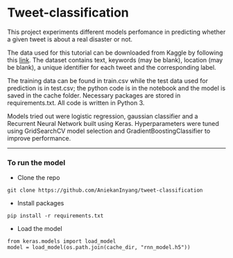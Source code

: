 # Tweet-classification

This project experiments different models perfomance in predicting whether a given tweet is about a real disaster or not. 

The data used for this tutorial can be downloaded from Kaggle by following this [link](https://www.kaggle.com/c/nlp-getting-started/data).
The dataset contains text, keywords (may be blank), location (may be blank), a unique identifier for each tweet and the corresponding label.

The training data can be found in train.csv while the test data used for prediction is in test.csv; the python code is in the notebook and the model is saved in the cache folder. Necessary packages are stored in requirements.txt. All code is written in Python 3.

Models tried out were logistic regression, gaussian classifier and a Recurrent Neural Network built using Keras.
Hyperparameters were tuned using GridSearchCV model selection and GradientBoostingClassifier to improve performance.

---

### To run the model
- Clone the repo

```
git clone https://github.com/AniekanInyang/tweet-classification
```


- Install packages

```
pip install -r requirements.txt
```


- Load the model

```
from keras.models import load_model
model = load_model(os.path.join(cache_dir, "rnn_model.h5"))
```
